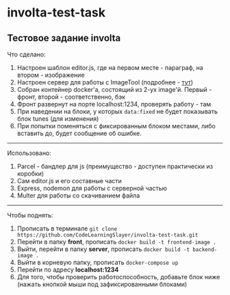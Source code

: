 # involta-test-task
Тестовое задание involta
---------------------------------------------------
Что сделано:
1. Настроен шаблон editor.js, где на первом месте - параграф, на втором - изображение
2. Настроен сервер для работы с ImageTool (подробнее - [тут](https://github.com/editor-js/image#backend-response-format-))
3. Собран контейнер docker'a, состоящий из 2-ух image'й. Первый - фронт, второй - соответственно, бэк
4. Фронт развернут на порте localhost:1234, проверять работу - там
5. При наведении на блоки, у которых `data:fixed` не будет показывать блок tunes (для изменения)
6. При попытки поменяться с фиксированным блоком местами, либо вставить до, будет сообщение об ошибке.
----------------------------------------------------
Использовано:
1. Parcel - бандлер для js (преимущество - доступен практически из коробки)
2. Сам editor.js и его составные части
3. Express, nodemon для работы с серверной частью
4. Multer для работы со скачиванием файла
----------------------------------------------------
Чтобы поднять:
1. Прописать в терминале `git clone https://github.com/CodeLearningSlayer/involta-test-task.git`
2. Перейти в папку **front**, прописать `docker build -t frontend-image .`
3. Выйти, перейти в папку **server**, прописать `docker build -t backend-image .`
4. Выйти в корневую папку, прописать `docker-compose up`
5. Перейти по адресу **localhost:1234**
6. Для того, чтобы проверить работоспособность, добавьте блок ниже (нажать кнопкой мыши под зафиксированными блоками)
